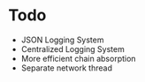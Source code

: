 # Todo
- JSON Logging System
- Centralized Logging System
- More efficient chain absorption
- Separate network thread